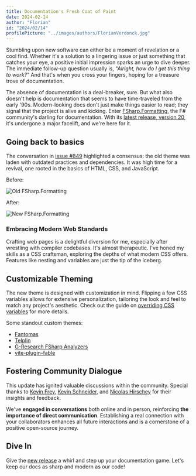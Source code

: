 ```yaml
---
title: Documentation's Fresh Coat of Paint
date: 2024-02-14
author: "Florian"
id: "2024/02/14"
profilePicture: "../images/authors/FlorianVerdonck.jpg"
---
```


Stumbling upon new software can either be a moment of revelation or a cool find. Whether it's a solution to a lingering issue or just something that catches your eye, a positive initial impression sparks an urge to dive deeper. The immediate follow-up question usually is, _"Alright, how do I get this thing to work?"_ And that's when you cross your fingers, hoping for a treasure trove of documentation.

The absence of documentation is a deal-breaker, sure. But what also doesn't help is documentation that seems to have time-traveled from the early '90s. Modern-looking docs don't just make things easier to read; they signal that the project is alive and kicking. Enter [FSharp.Formatting](https://fsprojects.github.io/FSharp.Formatting/), the F# community's darling for documentation. With its [latest release, version 20](https://github.com/fsprojects/FSharp.Formatting/blob/main/RELEASE_NOTES.md#2000---2024-02-14), it's undergone a major facelift, and we're here for it.

## Going back to basics

The conversation in [issue #849](https://github.com/fsprojects/FSharp.Formatting/issues/849) highlighted a consensus: the old theme was laden with outdated practices and dependencies. It was high time for a revival, one rooted in the basics of HTML, CSS, and JavaScript.

Before:

![Old FSharp.Formatting](../images/blog/old-fsdocs.png)

After:

![New FSharp.Formatting](../images/blog/new-fsdocs.png)

### Embracing Modern Web Standards

Crafting web pages is a delightful diversion for me, especially after wrestling with compiler codebases. It's almost therapeutic. I've honed my skills as a CSS craftsman, exploring the depths of what modern CSS offers. Features like nesting and variables are just the tip of the iceberg.

## Customizable Theming

The new theme is designed with customization in mind. Flipping a few CSS variables allows for extensive personalization, tailoring the look and feel to match any project's aesthetic. Check out the guide on [overriding CSS variables](https://fsprojects.github.io/FSharp.Formatting/styling.html#CSS-variables) for more details.

Some standout custom themes:

- [Fantomas](https://fsprojects.github.io/fantomas/docs/)
- [Telplin](https://nojaf.com/telplin/docs/)
- [G-Research FSharp Analyzers](https://g-research.github.io/fsharp-analyzers/)
- [vite-plugin-fable](https://nojaf.com/vite-plugin-fable/)

## Fostering Community Dialogue

This update has ignited valuable discussions within the community. Special thanks to [Kevin Frey](https://github.com/Freymaurer), [Kevin Schneider](https://github.com/kMutagene), and [Nicolas Hirschey](https://github.com/nhirschey) for their insights and feedback.

We've **engaged in conversations** both online and in person, reinforcing **the importance of direct communication**. Establishing a real connection with your collaborators enhances all future interactions and is a cornerstone of a positive open-source journey.

## Dive In

Give the [new release](https://www.nuget.org/packages/fsdocs-tool/20.0.0) a whirl and step up your documentation game. Let's keep our docs as sharp and modern as our code!
